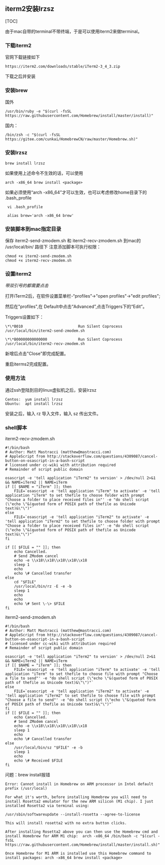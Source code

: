 ## iterm2安装lrzsz

[TOC]

由于mac自带的terminal不带终端，于是可以使用iterm2来做terminal。

### 下载iterm2

官网下载链接如下

```
https://iterm2.com/downloads/stable/iTerm2-3_4_3.zip
```

下载之后并安装

### 安装brew

国外

```
/usr/bin/ruby -e "$(curl -fsSL https://raw.githubusercontent.com/Homebrew/install/master/install)"
```
国内：
```
/bin/zsh -c "$(curl -fsSL https://gitee.com/cunkai/HomebrewCN/raw/master/Homebrew.sh)"
```

### 安装lrzsz

```
brew install lrzsz
```

如果使用上述命令不生效的话，可以使用

```
arch -x86_64 brew install <package>
```

如果必须使用“arch -x86_64”才可以生效，也可以考虑修改home目录下的 .bash_profile

```
 vi .bash_profile
 
 alias brew='arch -x86_64 brew'
```

### 安装脚本到mac指定目录

保存 iterm2-send-zmodem.sh 和 iterm2-recv-zmodem.sh 到mac的 /usr/local/bin/ 路径下
注意添加脚本可执行权限：

```
chmod +x iterm2-send-zmodem.sh
chmod +x iterm2-recv-zmodem.sh
```

### 设置iterm2

*带双引号的都需要点击*

打开iTerm2后，在软件设置菜单栏-“profiles”->"open profiles"->"edit profiles";

然后在"profiles",在 Default中点击“Advanced”,点击Triggers下的“Edit”。

Triggers设置如下：

```
\*\*B010                         Run Silent Coprocess        /usr/local/bin/iterm2-send-zmodem.sh

\*\*B00000000000000              Run Silent Coprocess        /usr/local/bin/iterm2-recv-zmodem.sh
```

新增后点击"Close"即完成配置。

重启iterms2完成配置。

### 使用方法

通过ssh登陆到目的linux虚拟机之后，安装lrzsz

```
Centos:  yum install lrzsz
Ubuntu:  apt install lrzsz
```

安装之后，输入 rz 导入文件，输入 sz 传出文件。 

### shell脚本

iterm2-recv-zmodem.sh

```
#!/bin/bash
# Author: Matt Mastracci (matthew@mastracci.com)
# AppleScript from http://stackoverflow.com/questions/4309087/cancel-button-on-osascript-in-a-bash-script
# licensed under cc-wiki with attribution required
# Remainder of script public domain

osascript -e 'tell application "iTerm2" to version' > /dev/null 2>&1 && NAME=iTerm2 || NAME=iTerm
if [[ $NAME = "iTerm" ]]; then
	FILE=`osascript -e 'tell application "iTerm" to activate' -e 'tell application "iTerm" to set thefile to choose folder with prompt "Choose a folder to place received files in"' -e "do shell script (\"echo \"&(quoted form of POSIX path of thefile as Unicode text)&\"\")"`
else
	FILE=`osascript -e 'tell application "iTerm2" to activate' -e 'tell application "iTerm2" to set thefile to choose folder with prompt "Choose a folder to place received files in"' -e "do shell script (\"echo \"&(quoted form of POSIX path of thefile as Unicode text)&\"\")"`
fi

if [[ $FILE = "" ]]; then
	echo Cancelled.
	# Send ZModem cancel
	echo -e \\x18\\x18\\x18\\x18\\x18
	sleep 1
	echo
	echo \# Cancelled transfer
else
	cd "$FILE"
	/usr/local/bin/rz -E -e -b
	sleep 1
	echo
	echo
	echo \# Sent \-\> $FILE
fi
```

iterm2-send-zmodem.sh

```
#!/bin/bash
# Author: Matt Mastracci (matthew@mastracci.com)
# AppleScript from http://stackoverflow.com/questions/4309087/cancel-button-on-osascript-in-a-bash-script
# licensed under cc-wiki with attribution required
# Remainder of script public domain

osascript -e 'tell application "iTerm2" to version' > /dev/null 2>&1 && NAME=iTerm2 || NAME=iTerm
if [[ $NAME = "iTerm" ]]; then
	FILE=`osascript -e 'tell application "iTerm" to activate' -e 'tell application "iTerm" to set thefile to choose file with prompt "Choose a file to send"' -e "do shell script (\"echo \"&(quoted form of POSIX path of thefile as Unicode text)&\"\")"`
else
	FILE=`osascript -e 'tell application "iTerm2" to activate' -e 'tell application "iTerm2" to set thefile to choose file with prompt "Choose a file to send"' -e "do shell script (\"echo \"&(quoted form of POSIX path of thefile as Unicode text)&\"\")"`
fi
if [[ $FILE = "" ]]; then
	echo Cancelled.
	# Send ZModem cancel
	echo -e \\x18\\x18\\x18\\x18\\x18
	sleep 1
	echo
	echo \# Cancelled transfer
else
	/usr/local/bin/sz "$FILE" -e -b
	sleep 1
	echo
	echo \# Received $FILE
fi
```





问题：brew install报错

```
Error: Cannot install in Homebrew on ARM processor in Intel default prefix (/usr/local)
```

```
For what it's worth, before installing Homebrew you will need to install Rosetta2 emulator for the new ARM silicon (M1 chip). I just installed Rosetta2 via terminal using:

/usr/sbin/softwareupdate --install-rosetta --agree-to-license

This will install rosetta2 with no extra button clicks.

After installing Rosetta2 above you can then use the Homebrew cmd and install Homebrew for ARM M1 chip:  arch -x86_64 /bin/bash -c "$(curl -fsSL https://raw.githubusercontent.com/Homebrew/install/master/install.sh)"

Once Homebrew for M1 ARM is installed use this Homebrew command to install packages: arch -x86_64 brew install <package>

```

